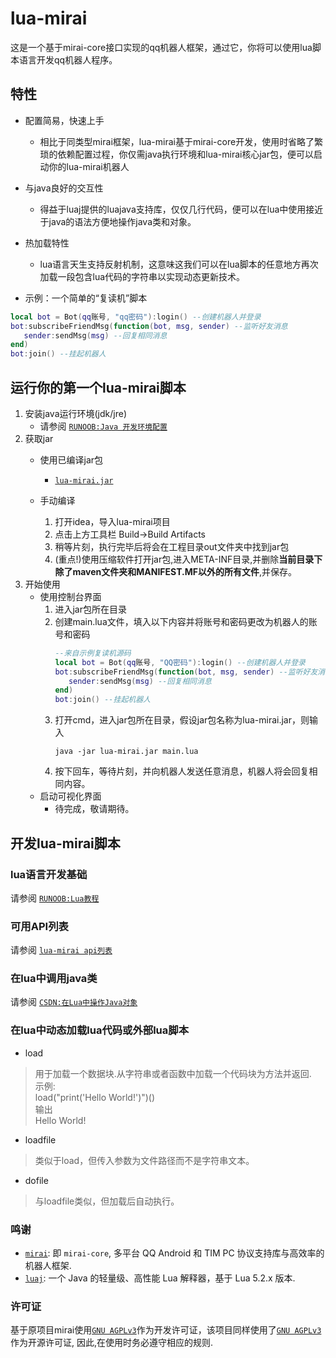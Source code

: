 # lua-mirai
 这是一个基于mirai-core接口实现的qq机器人框架，通过它，你将可以使用lua脚本语言开发qq机器人程序。

## 特性

* 配置简易，快速上手
    - 相比于同类型mirai框架，lua-mirai基于mirai-core开发，使用时省略了繁琐的依赖配置过程，你仅需java执行环境和lua-mirai核心jar包，便可以启动你的lua-mirai机器人
* 与java良好的交互性
    - 得益于luaj提供的luajava支持库，仅仅几行代码，便可以在lua中使用接近于java的语法方便地操作java类和对象。
* 热加载特性
    - lua语言天生支持反射机制，这意味这我们可以在lua脚本的任意地方再次加载一段包含lua代码的字符串以实现动态更新技术。

 
* 示例：一个简单的“复读机”脚本

 ``` LUA
local bot = Bot(qq账号, "qq密码"):login() --创建机器人并登录
bot:subscribeFriendMsg(function(bot, msg, sender) --监听好友消息
    sender:sendMsg(msg) --回复相同消息
end) 
bot:join() --挂起机器人
```


## 运行你的第一个lua-mirai脚本

1. 安装java运行环境(jdk/jre)
    - 请参阅 [`RUNOOB:Java 开发环境配置`](https://www.runoob.com/java/java-environment-setup.html)
2. 获取jar
    - 使用已编译jar包
        - [`lua-mirai.jar`](https://github.com/only52607/lua-mirai/releases/download/0.1/lua-mirai.jar)

    - 手动编译
        1. 打开idea，导入lua-mirai项目
        2. 点击上方工具栏 Build->Build Artifacts
        3. 稍等片刻，执行完毕后将会在工程目录out文件夹中找到jar包
        4. (重点!)使用压缩软件打开jar包,进入META-INF目录,并删除**当前目录下除了maven文件夹和MANIFEST.MF以外的所有文件**,并保存。
3. 开始使用
    - 使用控制台界面
        1. 进入jar包所在目录
        2. 创建main.lua文件，填入以下内容并将账号和密码更改为机器人的账号和密码
            ```LUA
            --来自示例复读机源码
            local bot = Bot(qq账号, "QQ密码"):login() --创建机器人并登录
            bot:subscribeFriendMsg(function(bot, msg, sender) --监听好友消息
               sender:sendMsg(msg) --回复相同消息
            end) 
            bot:join() --挂起机器人
            ```
        3. 打开cmd，进入jar包所在目录，假设jar包名称为lua-mirai.jar，则输入
            ```
            java -jar lua-mirai.jar main.lua
            ```
        4. 按下回车，等待片刻，并向机器人发送任意消息，机器人将会回复相同内容。
    - 启动可视化界面
        - 待完成，敬请期待。


## 开发lua-mirai脚本

### lua语言开发基础

请参阅 [`RUNOOB:Lua教程`](https://github.com/mamoe/mirai)

### 可用API列表

请参阅 [`lua-mirai api列表`](/docs/apis.md)

### 在lua中调用java类

请参阅 [`CSDN:在Lua中操作Java对象`](https://blog.csdn.net/lgj123xj/article/details/81677036)

### 在lua中动态加载lua代码或外部lua脚本   
 
* load   
> 用于加载一个数据块.从字符串或者函数中加载一个代码块为方法并返回.   
> 示例:   
>  load("print('Hello World!')")()   
> 输出   
> Hello World!
* loadfile   
> 类似于load，但传入参数为文件路径而不是字符串文本。
* dofile   
> 与loadfile类似，但加载后自动执行。

### 鸣谢

 - [`mirai`](https://github.com/mamoe/mirai): 即 `mirai-core`, 多平台 QQ Android 和 TIM PC 协议支持库与高效率的机器人框架.
 - [`luaj`](https://github.com/luaj/luaj): 一个 Java 的轻量级、高性能 Lua 解释器，基于 Lua 5.2.x 版本.

### 许可证

基于原项目mirai使用[`GNU AGPLv3`](https://choosealicense.com/licenses/agpl-3.0/)作为开发许可证，该项目同样使用了[`GNU AGPLv3`](https://choosealicense.com/licenses/agpl-3.0/) 作为开源许可证, 因此,在使用时务必遵守相应的规则.  
